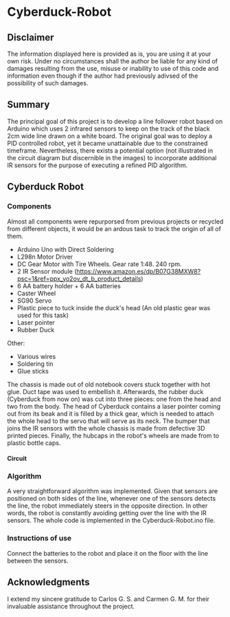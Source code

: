 # Cyberduck-Robot

## Disclaimer

The information displayed here is provided as is, you are using it at your own risk. Under no circumstances shall the author be liable for any kind of damages resulting from the use, misuse or inability to use of this code and information even though if the author had previously adivsed of the possibility of such damages.

## Summary

The principal goal of this project is to develop a line follower robot based on Arduino which uses 2 infrared sensors to keep on the track of the black 2cm wide line drawn on a white board. The original goal was to deploy a PID controlled robot, yet it became unattainable due to the constrained timeframe. Nevertheless, there exists a potential option (not illustrated in the circuit diagram but discernible in the images) to incorporate additional IR sensors for the purpose of executing a refined PID algorithm.

## Cyberduck Robot

### Components

Almost all components were repurporsed from previous projects or recycled from different objects, it would be an ardous task to track the origin of all of them.

- Arduino Uno with Direct Soldering
- L298n Motor Driver
- DC Gear Motor with Tire Wheels. Gear rate 1:48. 240 rpm.
- 2 IR Sensor module (https://www.amazon.es/dp/B07G38MXW8?psc=1&ref=ppx_yo2ov_dt_b_product_details)
- 6 AA battery holder + 6 AA batteries
- Caster Wheel
- SG90 Servo
- Plastic piece to tuck inside the duck's head (An old plastic gear was used for this task)
- Laser pointer
- Rubber Duck

Other:

- Various wires
- Soldering tin
- Glue sticks

The chassis is made out of old notebook covers stuck together with hot glue. Duct tape was used to embellish it. Afterwards, the rubber duck (Cyberduck from now on) was cut into three pieces: one from the head and two from the body. The head of Cyberduck contains a laser pointer coming out from its beak and it is filled by a thick gear, which is needed to attach the whole head to the servo that will serve as its neck. The bumper that joins the IR sensors with the whole chassis is made from defective 3D printed pieces. Finally, the hubcaps in the robot's wheels are made from to plastic bottle caps.

#### Circuit

### Algorithm 

A very straightforward algorithm was implemented. Given that sensors are positioned on both sides of the line, whenever one of the sensors detects the line, the robot immediately steers in the opposite direction. In other words, the robot is constantly avoiding getting over the line with the IR sensors. The whole code is implemented in the Cyberduck-Robot.ino file.

### Instructions of use

Connect the batteries to the robot and place it on the floor with the line between the sensors. 

## Acknowledgments

I extend my sincere gratitude to Carlos G. S. and Carmen G. M. for their invaluable assistance throughout the project.
